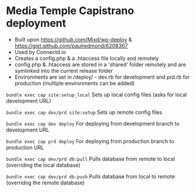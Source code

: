 Media Temple Capistrano deployment
=============

- Built upon https://github.com/Mixd/wp-deploy & https://gist.github.com/paulredmond/6208367
- Used by Connectd.io
- Creates a config.php & a .htaccess file locally and remotely
- config.php & .htaccess are stored in a 'shared' folder remotely and are symlinked into the current release folder
- Environments are set in /deploy/ - dev.rb for development and prd.rb for production (multiple environments can be added)

`bundle exec cap site:setup_local`
Sets up local config files (asks for local development URL)

`bundle exec cap dev/prd site:setup`
Sets up remote config files

`bundle exec cap dev deploy`
For deploying from development branch to development URL

`bundle exec cap prd deploy`
For deploying from production branch to production URL

`bundle exec cap dev/prd db:pull`
Pulls database from remote to local (overriding the local database)

`bundle exec cap dev/prd db:push`
Pulls database from local to remote (overridng the remote database)

